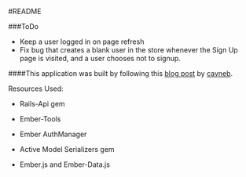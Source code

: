 #README

###ToDo
* Keep a user logged in on page refresh
* Fix bug that creates a blank user in the store whenever the Sign Up page is visited, and a user chooses not to signup.

####This application was built by following this [blog post](http://coderberry.me/blog/2013/07/08/authentication-with-emberjs-part-1/) by [cavneb](https://github.com/cavneb).

Resources Used:

* Rails-Api gem

* Ember-Tools

* Ember AuthManager

* Active Model Serializers gem

* Ember.js and Ember-Data.js
